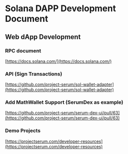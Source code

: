 # Solana DAPP Development Document

## Web dApp Development

### RPC document

[https://docs.solana.com/](https://docs.solana.com/)

### API (Sign Transactions)

[https://github.com/project-serum/sol-wallet-adapter](https://github.com/project-serum/sol-wallet-adapter)

### Add MathWallet Support (SerumDex as example)

[https://github.com/project-serum/serum-dex-ui/pull/63](https://github.com/project-serum/serum-dex-ui/pull/63)

### Demo Projects

[https://projectserum.com/developer-resources](https://projectserum.com/developer-resources)

